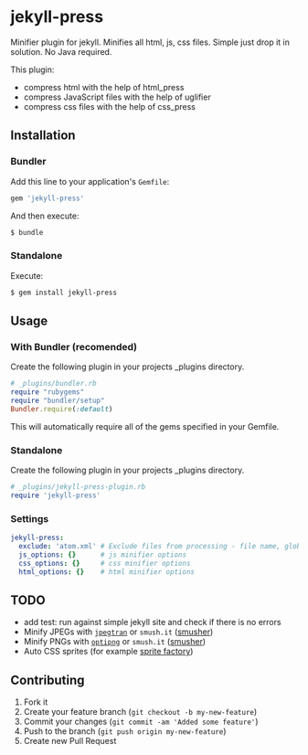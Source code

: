 # jekyll-press
Minifier plugin for jekyll. Minifies all html, js, css files. Simple just drop it in solution. No Java required.

This plugin:
 - compress html with the help of html_press
 - compress JavaScript files with the help of uglifier
 - compress css files with the help of css_press

## Installation

### Bundler
Add this line to your application's `Gemfile`:
```ruby
gem 'jekyll-press'
```

And then execute:
```bash
$ bundle
```

### Standalone
Execute:
```bash
$ gem install jekyll-press
```

## Usage

### With Bundler (recomended)
Create the following plugin in your projects _plugins directory.

```ruby
# _plugins/bundler.rb
require "rubygems"
require "bundler/setup"
Bundler.require(:default)
```

This will automatically require all of the gems specified in your Gemfile.

### Standalone
Create the following plugin in your projects _plugins directory.

```ruby
# _plugins/jekyll-press-plugin.rb
require 'jekyll-press'
```

### Settings

```yaml
jekyll-press:
  exclude: 'atom.xml' # Exclude files from processing - file name, glob pattern or array of file names and glob patterns
  js_options: {}      # js minifier options
  css_options: {}     # css minifier options
  html_options: {}    # html minifier options
```

## TODO
 - add test: run against simple jekyll site and check if there is no errors
 - Minify JPEGs with [`jpegtran`](/cmer/jpegtran) or `smush.it` ([smusher](/grosser/smusher))
 - Minify PNGs with [`optipng`](/martinkozak/optipng) or `smush.it` ([smusher](/grosser/smusher))
 - Auto CSS sprites (for example [sprite factory](/jakesgordon/sprite-factory/))

## Contributing
1. Fork it
2. Create your feature branch (`git checkout -b my-new-feature`)
3. Commit your changes (`git commit -am 'Added some feature'`)
4. Push to the branch (`git push origin my-new-feature`)
5. Create new Pull Request

